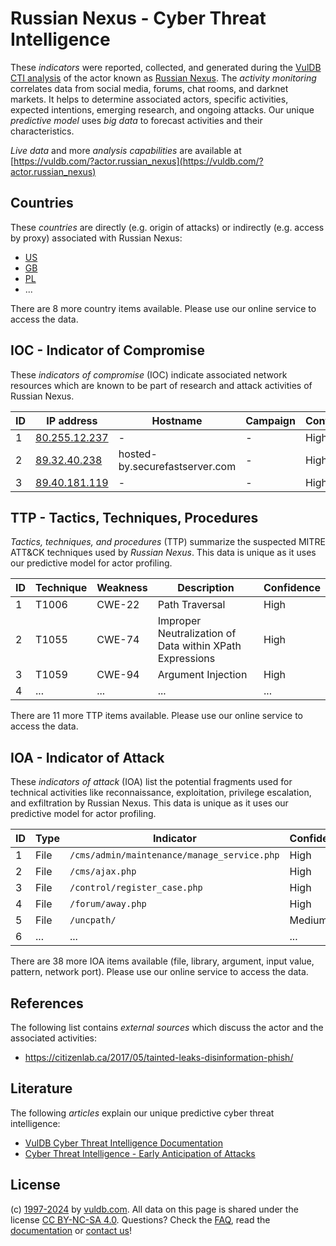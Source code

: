 # Russian Nexus - Cyber Threat Intelligence

These _indicators_ were reported, collected, and generated during the [VulDB CTI analysis](https://vuldb.com/?kb.cti) of the actor known as [Russian Nexus](https://vuldb.com/?actor.russian_nexus). The _activity monitoring_ correlates data from social media, forums, chat rooms, and darknet markets. It helps to determine associated actors, specific activities, expected intentions, emerging research, and ongoing attacks. Our unique _predictive model_ uses _big data_ to forecast activities and their characteristics.

_Live data_ and more _analysis capabilities_ are available at [https://vuldb.com/?actor.russian_nexus](https://vuldb.com/?actor.russian_nexus)

## Countries

These _countries_ are directly (e.g. origin of attacks) or indirectly (e.g. access by proxy) associated with Russian Nexus:

* [US](https://vuldb.com/?country.us)
* [GB](https://vuldb.com/?country.gb)
* [PL](https://vuldb.com/?country.pl)
* ...

There are 8 more country items available. Please use our online service to access the data.

## IOC - Indicator of Compromise

These _indicators of compromise_ (IOC) indicate associated network resources which are known to be part of research and attack activities of Russian Nexus.

ID | IP address | Hostname | Campaign | Confidence
-- | ---------- | -------- | -------- | ----------
1 | [80.255.12.237](https://vuldb.com/?ip.80.255.12.237) | - | - | High
2 | [89.32.40.238](https://vuldb.com/?ip.89.32.40.238) | hosted-by.securefastserver.com | - | High
3 | [89.40.181.119](https://vuldb.com/?ip.89.40.181.119) | - | - | High

## TTP - Tactics, Techniques, Procedures

_Tactics, techniques, and procedures_ (TTP) summarize the suspected MITRE ATT&CK techniques used by _Russian Nexus_. This data is unique as it uses our predictive model for actor profiling.

ID | Technique | Weakness | Description | Confidence
-- | --------- | -------- | ----------- | ----------
1 | T1006 | CWE-22 | Path Traversal | High
2 | T1055 | CWE-74 | Improper Neutralization of Data within XPath Expressions | High
3 | T1059 | CWE-94 | Argument Injection | High
4 | ... | ... | ... | ...

There are 11 more TTP items available. Please use our online service to access the data.

## IOA - Indicator of Attack

These _indicators of attack_ (IOA) list the potential fragments used for technical activities like reconnaissance, exploitation, privilege escalation, and exfiltration by Russian Nexus. This data is unique as it uses our predictive model for actor profiling.

ID | Type | Indicator | Confidence
-- | ---- | --------- | ----------
1 | File | `/cms/admin/maintenance/manage_service.php` | High
2 | File | `/cms/ajax.php` | High
3 | File | `/control/register_case.php` | High
4 | File | `/forum/away.php` | High
5 | File | `/uncpath/` | Medium
6 | ... | ... | ...

There are 38 more IOA items available (file, library, argument, input value, pattern, network port). Please use our online service to access the data.

## References

The following list contains _external sources_ which discuss the actor and the associated activities:

* https://citizenlab.ca/2017/05/tainted-leaks-disinformation-phish/

## Literature

The following _articles_ explain our unique predictive cyber threat intelligence:

* [VulDB Cyber Threat Intelligence Documentation](https://vuldb.com/?kb.cti)
* [Cyber Threat Intelligence - Early Anticipation of Attacks](https://www.scip.ch/en/?labs.20201022)

## License

(c) [1997-2024](https://vuldb.com/?kb.changelog) by [vuldb.com](https://vuldb.com/?kb.about). All data on this page is shared under the license [CC BY-NC-SA 4.0](https://creativecommons.org/licenses/by-nc-sa/4.0/). Questions? Check the [FAQ](https://vuldb.com/?kb.faq), read the [documentation](https://vuldb.com/?kb) or [contact us](https://vuldb.com/?contact)!
